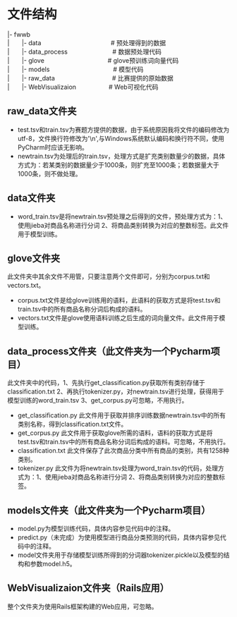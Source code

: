 # 文件结构

|- fwwb<br/>
|　　|- data　　　　　　　　　　　   # 预处理得到的数据<br/>
|　　|- data_process　　　　　　　 # 数据预处理代码<br/>
|　　|- glove　　　　　　　　　　   # glove预训练词向量代码<br/>
|　　|- models　　　　　　　　　　  # 模型代码<br/>
|　　|- raw_data　　　　　　　　　  # 比赛提供的原始数据<br/>
|　　|- WebVisualizaion　　　　　  # Web可视化代码<br/>

## raw_data文件夹

- test.tsv和train.tsv为赛题方提供的数据，由于系统原因我将文件的编码修改为utf-8，文件换行符修改为'\n',与Windows系统默认编码和换行符不同，使用PyCharm时应该无影响。<br/>
- newtrain.tsv为处理后的train.tsv，处理方式是扩充类别数量少的数据，具体方式为：若某类别的数据量少于1000条，则扩充至1000条；若数据量大于1000条，则不做处理。<br/>

## data文件夹

- word_train.tsv是将newtrain.tsv预处理之后得到的文件，预处理方式为：1、使用jieba对商品名称进行分词 2、将商品类别转换为对应的整数标签。此文件用于模型训练。<br/>

## glove文件夹

此文件夹中其余文件不用管，只要注意两个文件即可，分别为corpus.txt和vectors.txt。<br/>
- corpus.txt文件是给glove训练用的语料，此语料的获取方式是将test.tsv和train.tsv中的所有商品名称分词后构成的语料。<br/>
- vectors.txt文件是glove使用语料训练之后生成的词向量文件。此文件用于模型训练。<br/>

## data_process文件夹（此文件夹为一个Pycharm项目）

此文件夹中的代码，1、先执行get_classification.py获取所有类别存储于classification.txt 2、再执行tokenizer.py，对newtrain.tsv进行处理，获得用于模型训练的word_train.tsv 3、get_corpus.py可忽略，不用执行。<br/>

- get_classification.py 此文件用于获取并排序训练数据newtrain.tsv中的所有类别名称，得到classification.txt文件。<br/>
- get_corpus.py 此文件用于获取glove所需的语料，语料的获取方式是将test.tsv和train.tsv中的所有商品名称分词后构成的语料。可忽略，不用执行。<br/>
- classification.txt 此文件保存了此次商品分类中所有商品的类别，共有1258种类别。<br/>
- tokenizer.py 此文件为将newtrain.tsv处理为word_train.tsv的代码，处理方式为：1、使用jieba对商品名称进行分词 2、将商品类别转换为对应的整数标签。<br/>

## models文件夹（此文件夹为一个Pycharm项目）

- model.py为模型训练代码，具体内容参见代码中的注释。<br/>
- predict.py（未完成）为使用模型进行商品分类预测的代码，具体内容参见代码中的注释。<br/>
- model文件夹用于存储模型训练所得到的分词器tokenizer.pickle以及模型的结构和参数model.h5。<br/>

## WebVisualizaion文件夹（Rails应用）

整个文件夹为使用Rails框架构建的Web应用，可忽略。<br/>
